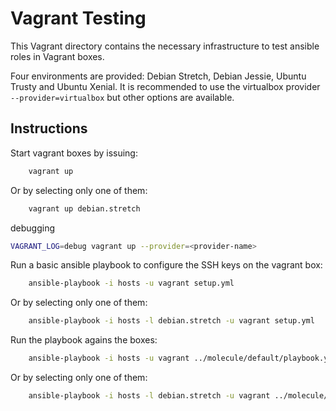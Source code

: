 # Vagrant Testing

This Vagrant directory contains the necessary infrastructure to test
ansible roles in Vagrant boxes.

Four environments are provided: Debian Stretch, Debian Jessie, Ubuntu Trusty
and Ubuntu Xenial. It is recommended to use the virtualbox provider `--provider=virtualbox` but other options are available.

## Instructions

Start vagrant boxes by issuing:

```bash
    vagrant up
```

Or by selecting only one of them:

```bash
    vagrant up debian.stretch
```

debugging
```bash
VAGRANT_LOG=debug vagrant up --provider=<provider-name>
```

Run a basic ansible playbook to configure the SSH keys on the vagrant box:

```bash
    ansible-playbook -i hosts -u vagrant setup.yml
```

Or by selecting only one of them:

```bash
    ansible-playbook -i hosts -l debian.stretch -u vagrant setup.yml
```

Run the playbook agains the boxes:

```bash
    ansible-playbook -i hosts -u vagrant ../molecule/default/playbook.yml
```

Or by selecting only one of them:

```bash
    ansible-playbook -i hosts -l debian.stretch -u vagrant ../molecule/default/playbook.yml
```
